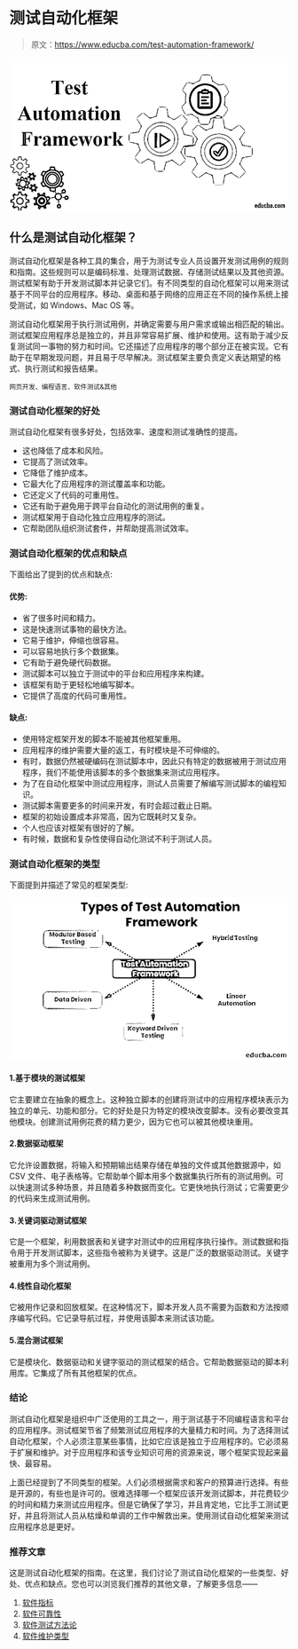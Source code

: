 # 测试自动化框架

> 原文：<https://www.educba.com/test-automation-framework/>

![test automation framework](img/5972df36871e33dbeeb8c38b90f9484e.png)



## 什么是测试自动化框架？

测试自动化框架是各种工具的集合，用于为测试专业人员设置开发测试用例的规则和指南。这些规则可以是编码标准、处理测试数据、存储测试结果以及其他资源。测试框架有助于开发测试脚本并记录它们。有不同类型的自动化框架可以用来测试基于不同平台的应用程序。移动、桌面和基于网络的应用正在不同的操作系统上接受测试，如 Windows、Mac OS 等。

测试自动化框架用于执行测试用例，并确定需要与用户需求或输出相匹配的输出。测试框架应用程序总是独立的，并且非常容易扩展、维护和使用。这有助于减少反复测试同一事物的努力和时间。它还描述了应用程序的哪个部分正在被实现。它有助于在早期发现问题，并且易于尽早解决。测试框架主要负责定义表达期望的格式、执行测试和报告结果。

<small>网页开发、编程语言、软件测试&其他</small>

### 测试自动化框架的好处

测试自动化框架有很多好处，包括效率、速度和测试准确性的提高。

*   这也降低了成本和风险。
*   它提高了测试效率。
*   它降低了维护成本。
*   它最大化了应用程序的测试覆盖率和功能。
*   它还定义了代码的可重用性。
*   它还有助于避免用于跨平台自动化的测试用例的重复。
*   测试框架用于自动化独立应用程序的测试。
*   它帮助团队组织测试套件，并帮助提高测试效率。

### 测试自动化框架的优点和缺点

下面给出了提到的优点和缺点:

#### 优势:

*   省了很多时间和精力。
*   这是快速测试事物的最快方法。
*   它易于维护，伸缩也很容易。
*   可以容易地执行多个数据集。
*   它有助于避免硬代码数据。
*   测试脚本可以独立于测试中的平台和应用程序来构建。
*   该框架有助于更轻松地编写脚本。
*   它提供了高度的代码可重用性。

#### 缺点:

*   使用特定框架开发的脚本不能被其他框架重用。
*   应用程序的维护需要大量的返工，有时模块是不可伸缩的。
*   有时，数据仍然被硬编码在测试脚本中，因此只有特定的数据被用于测试应用程序，我们不能使用该脚本的多个数据集来测试应用程序。
*   为了在自动化框架中测试应用程序，测试人员需要了解编写测试脚本的编程知识。
*   测试脚本需要更多的时间来开发，有时会超过截止日期。
*   框架的初始设置成本非常高，因为它既耗时又复杂。
*   个人也应该对框架有很好的了解。
*   有时候，数据和复杂性使得自动化测试不利于测试人员。

### 测试自动化框架的类型

下面提到并描述了常见的框架类型:

![types test automation](img/abe0866bd951ff8246e6265a92810359.png)



#### 1.基于模块的测试框架

它主要建立在抽象的概念上。这种独立脚本的创建将测试中的应用程序模块表示为独立的单元、功能和部分。它的好处是只为特定的模块改变脚本。没有必要改变其他模块。创建测试用例花费的精力更少，因为它也可以被其他模块重用。

#### 2.数据驱动框架

它允许设置数据，将输入和预期输出结果存储在单独的文件或其他数据源中，如 CSV 文件、电子表格等。它帮助单个脚本用多个数据集执行所有的测试用例。可以快速测试多种场景，并且随着多种数据而变化。它更快地执行测试；它需要更少的代码来生成测试用例。

#### 3.关键词驱动测试框架

它是一个框架，利用数据表和关键字对测试中的应用程序执行操作。测试数据和指令用于开发测试脚本，这些指令被称为关键字。这是广泛的数据驱动测试。关键字被重用为多个测试用例。

#### 4.线性自动化框架

它被用作记录和回放框架。在这种情况下，脚本开发人员不需要为函数和方法按顺序编写代码。它记录导航过程，并使用该脚本来测试该功能。

#### 5.混合测试框架

它是模块化、数据驱动和关键字驱动的测试框架的结合。它帮助数据驱动的脚本利用库。它集成了所有其他框架的优点。

### 结论

测试自动化框架是组织中广泛使用的工具之一，用于测试基于不同编程语言和平台的应用程序。测试框架节省了频繁测试应用程序的大量精力和时间。为了选择测试自动化框架，个人必须注意某些事情，比如它应该是独立于应用程序的。它必须易于扩展和维护。对于应用程序和该专业知识可用的资源来说，哪个框架实现起来最快、最容易。

上面已经提到了不同类型的框架。人们必须根据需求和客户的预算进行选择。有些是开源的，有些也是许可的。很难选择哪一个框架应该开发测试脚本，并花费较少的时间和精力来测试应用程序。但是它确保了学习，并且肯定地，它比手工测试更好，并且将测试人员从枯燥和单调的工作中解救出来。使用测试自动化框架来测试应用程序总是更好。

### 推荐文章

这是测试自动化框架的指南。在这里，我们讨论了测试自动化框架的一些类型、好处、优点和缺点。您也可以浏览我们推荐的其他文章，了解更多信息——

1.  [软件指标](https://www.educba.com/software-metrics/)
2.  [软件可靠性](https://www.educba.com/software-reliability/)
3.  [软件测试方法论](https://www.educba.com/software-testing-methodologies/)
4.  [软件维护类型](https://www.educba.com/software-maintenance-types/)





